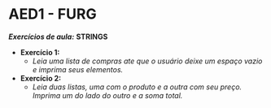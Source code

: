 # AED1 - FURG 

***Exercícios de aula:*** **STRINGS**
- **Exercício 1:**
  - *Leia uma lista de compras ate que o usuário deixe um espaço vazio e imprima seus elementos.*
- **Exercício 2:**
  - *Leia duas listas, uma com o produto e a outra com seu preço. Imprima um do lado do outro e a soma total.*
